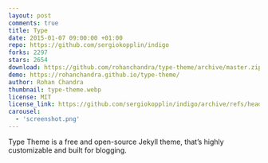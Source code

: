 ```yaml
---
layout: post
comments: true
title: Type
date: 2015-01-07 09:00:00 +01:00
repo: https://github.com/sergiokopplin/indigo
forks: 2297
stars: 2654
download: https://github.com/rohanchandra/type-theme/archive/master.zip
demo: https://rohanchandra.github.io/type-theme/
author: Rohan Chandra
thumbnail: type-theme.webp
license: MIT
license_link: https://github.com/sergiokopplin/indigo/archive/refs/heads/gh-pages.zip
carousel:
  - 'screenshot.png'
---
```


Type Theme is a free and open-source Jekyll theme, that’s highly customizable and built for blogging.
